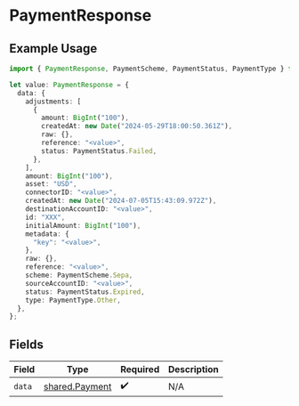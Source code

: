 # PaymentResponse

## Example Usage

```typescript
import { PaymentResponse, PaymentScheme, PaymentStatus, PaymentType } from "@formance/formance-sdk/sdk/models/shared";

let value: PaymentResponse = {
  data: {
    adjustments: [
      {
        amount: BigInt("100"),
        createdAt: new Date("2024-05-29T18:00:50.361Z"),
        raw: {},
        reference: "<value>",
        status: PaymentStatus.Failed,
      },
    ],
    amount: BigInt("100"),
    asset: "USD",
    connectorID: "<value>",
    createdAt: new Date("2024-07-05T15:43:09.972Z"),
    destinationAccountID: "<value>",
    id: "XXX",
    initialAmount: BigInt("100"),
    metadata: {
      "key": "<value>",
    },
    raw: {},
    reference: "<value>",
    scheme: PaymentScheme.Sepa,
    sourceAccountID: "<value>",
    status: PaymentStatus.Expired,
    type: PaymentType.Other,
  },
};
```

## Fields

| Field                                                   | Type                                                    | Required                                                | Description                                             |
| ------------------------------------------------------- | ------------------------------------------------------- | ------------------------------------------------------- | ------------------------------------------------------- |
| `data`                                                  | [shared.Payment](../../../sdk/models/shared/payment.md) | :heavy_check_mark:                                      | N/A                                                     |